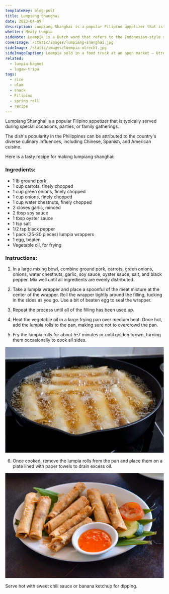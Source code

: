 ```yaml
---
templateKey: blog-post
title: Lumpiang Shanghai
date: 2023-04-09
description: Lumpiang Shanghai is a popular Filipino appetizer that is typically served during special occasions, parties, or family gatherings.
whetter: Meaty Lumpia
sideNote: Loempia is a Dutch word that refers to the Indonesian-style spring rolls that are popular in the Netherlands. The word "loempia" is derived from the Indonesian word "lumpia," which is also used to describe the same dish in Indonesia. 
coverImage: /static/images/lumpiang-shanghai.jpg
sideImage: /static/images/loempia-utrecht.jpg
sideImageCaption: Loempia sold in a food truck at an open market – Utrecht, Netherlands
related: 
  - lumpia-bagnet
  - lugaw-tripa
tags:
  - rice
  - ulam
  - snack
  - Filipino
  - spring roll
  - recipe
---
```

Lumpiang Shanghai is a popular Filipino appetizer that is typically served during special occasions, parties, or family gatherings. 

The dish's popularity in the Philippines can be attributed to the country's diverse culinary influences, including Chinese, Spanish, and American cuisine.

Here is a tasty recipe for making lumpiang shanghai:

### Ingredients:

- 1 lb ground pork
- 1 cup carrots, finely chopped
- 1 cup green onions, finely chopped
- 1 cup onions, finely chopped
- 1 cup water chestnuts, finely chopped
- 2 cloves garlic, minced
- 2 tbsp soy sauce
- 1 tbsp oyster sauce
- 1 tsp salt
- 1/2 tsp black pepper
- 1 pack (25-30 pieces) lumpia wrappers
- 1 egg, beaten
- Vegetable oil, for frying

### Instructions:

1. In a large mixing bowl, combine ground pork, carrots, green onions, onions, water chestnuts, garlic, soy sauce, oyster sauce, salt, and black pepper. Mix well until all ingredients are evenly distributed.

2. Take a lumpia wrapper and place a spoonful of the meat mixture at the center of the wrapper. Roll the wrapper tightly around the filling, tucking in the sides as you go. Use a bit of beaten egg to seal the wrapper.

3. Repeat the process until all of the filling has been used up.

4. Heat the vegetable oil in a large frying pan over medium heat. Once hot, add the lumpia rolls to the pan, making sure not to overcrowd the pan.

5. Fry the lumpia rolls for about 5-7 minutes or until golden brown, turning them occasionally to cook all sides.

![Frying lumpia](/static/images/frying-lumpia.jpg)

6. Once cooked, remove the lumpia rolls from the pan and place them on a plate lined with paper towels to drain excess oil.

![Lumpiang Shanghai served on a plate with sweet-chili sauce dip](/static/images/lumpia-shanghai-plate-dip.jpg)

Serve hot with sweet chili sauce or banana ketchup for dipping.